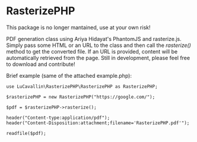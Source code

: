 # RasterizePHP

This package is no longer mantained, use at your own risk!

PDF generation class using Ariya Hidayat's PhantomJS and rasterize.js.
Simply pass some HTML or an URL to the class and then call the *rasterize()* method to get the converted file.
If an URL is provided, content will be automatically retrieved from the page.
Still in development, please feel free to download and contribute!

Brief example (same of the attached example.php):


    use LuCavallin\RasterizePHP\RasterizePHP as RasterizePHP;

    $rasterizePHP = new RasterizePHP("https://google.com/");

    $pdf = $rasterizePHP->rasterize();

    header("Content-type:application/pdf");
    header("Content-Disposition:attachment;filename='RasterizePHP.pdf'");

    readfile($pdf);


